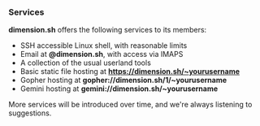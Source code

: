 ### Services

**dimension.sh** offers the following services to its members:

* SSH accessible Linux shell, with reasonable limits
* Email at **@dimension.sh**, with access via IMAPS
* A collection of the usual userland tools
* Basic static file hosting at **https://dimension.sh/~yourusername**
* Gopher hosting at **gopher://dimension.sh/1/~yourusername**
* Gemini hosting at **gemini://dimension.sh/~yourusername**

More services will be introduced over time, and we're always listening to suggestions.
